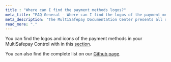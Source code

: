 ```yaml
---
title : "Where can I find the payment methods logos?"
meta_title: "FAQ General - Where can I find the logos of the payment methods?"
meta_description: "The MultiSafepay Documentation Center presents all relevant information about our Plugins and API. You can also find support pages for Payment Methods, Tools and General Questions as well as the contact details of our Support and Integration Teams."
read_more: "."
---
```


You can find the logos and icons of the payment methods in your MultiSafepay Control with in this [section](https://merchant.multisafepay.com/payment-logo-designer).

You can also find the complete list on our [Github page](https://github.com/MultiSafepay/MultiSafepay-icons).
